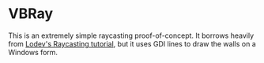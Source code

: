 # VBRay

This is an extremely simple raycasting proof-of-concept. It borrows heavily from [Lodev's Raycasting tutorial](https://lodev.org/cgtutor/raycasting.html), but it uses GDI lines to draw the walls on a Windows form.

